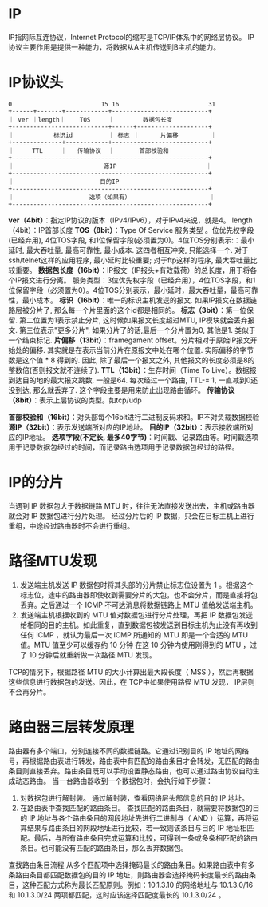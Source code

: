 # IP
IP指网际互连协议，Internet Protocol的缩写是TCP/IP体系中的网络层协议。
IP协议主要作用是提供一种能力，将数据从A主机传送到B主机的能力。

# IP协议头
```
0                         15 16                         31
+------+-------+------------+---------------------------+
｜ ver ｜length｜    TOS     ｜        数据包长度          ｜
+---------------------------+------+--------------------+
｜           标识id          ｜ 标志 ｜      片偏移         ｜
+--------------+------------+---------------------------+
｜     TTL     ｜   传输协议  ｜       首部校验和           ｜
+-------------------------------------------------------+
｜                         源IP                         ｜
+-------------------------------------------------------+
｜                        目的IP                         ｜
+-------------------------------------------------------+
｜                     选项（如果有）                      ｜
+-------------------------------------------------------+
```
**ver（4bit）**：指定IP协议的版本（IPv4/IPv6），对于IPv4来说，就是4。
length（4bit）：IP首部长度
**TOS（8bit）**：Type Of Service 服务类型 。位优先权字段(已经弃用), 4位TOS字段, 和1位保留字段(必须置为0)。4位TOS分别表示:：最小延时, 最大吞吐量, 最高可靠性, 最小成本. 这四者相互冲突, 只能选择一个. 对于ssh/telnet这样的应用程序, 最小延时比较重要; 对于ftp这样的程序, 最大吞吐量比较重要。
**数据包长度（16bit）**：IP报文（IP报头+有效载荷）的总长度，用于将各个IP报文进行分离。 
服务类型：3位优先权字段（已经弃用），4位TOS字段，和1位保留字段（必须置为0）。4位TOS分别表示，最小延时，最大吞吐量，最高可靠性，最小成本。
**标识（16bit）**：唯一的标识主机发送的报文. 如果IP报文在数据链路层被分片了, 那么每一个片里面的这个id都是相同的。
**标志（3bit）**：第一位保留. 第二位置为1表示禁止分片, 这时候如果报文长度超过MTU, IP模块就会丢弃报文. 第三位表示"更多分片", 如果分片了的话,最后一个分片置为0, 其他是1. 类似于一个结束标记.
**片偏移（13bit）**：framegament offset。分片相对于原始IP报文开始处的偏移. 其实就是在表示当前分片在原报文中处在哪个位置. 实际偏移的字节数是这个值 * 8 得到的. 因此, 除了最后一个报文之外, 其他报文的长度必须是8的整数倍(否则报文就不连续了).
**TTL（13bit）**：生存时间（Time To Live）。数据报到达目的地的最大报文跳数. 一般是64. 每次经过一个路由, TTL-= 1, 一直减到0还没到达, 那么就丢弃了. 这个字段主要是用来防止出现路由循环。
**传输协议（8bit）**：表示上层协议的类型。如tcp/udp

**首部校验和（16bit）**：对头部每个16bit进行二进制反码求和。IP不对负载数据校验
**源IP（32bit）**：表示发送端所对应的IP地址。
**目的IP（32bit）**：表示接收端所对应的IP地址。
**选项字段(不定长, 最多40字节)**：时间戳、记录路由等。时间戳选项用于记录数据包经过的时间，而记录路由选项用于记录数据包经过的路径‌。

# IP的分片
当遇到 IP 数据包大于数据链路 MTU 时，往往无法直接发送出去，主机或路由器就会对 IP 数据包进行分片处理。
经过分片后的 IP 数据，只会在目标主机上进行重组，中途经过路由器时不会进行重组。

# 路径MTU发现

1. 发送端主机发送 IP 数据包时将其头部的分片禁止标志位设置为 1 。根据这个标志位，途中的路由器即使收到需要分片的大包，也不会分片，而是直接将包丢弃。之后通过一个 ICMP 不可达消息将数据链路上 MTU 值给发送端主机。
2. 发送端主机根据收到的 MTU 值对数据包进行分片处理，再把 IP 数据包发送给相同的目的主机。如此重复，直到数据包被发送到目标主机为止没有再收到任何 ICMP ，就认为最后一次 ICMP 所通知的 MTU 即是一个合适的 MTU 值。MTU 值至少可以缓存约 10 分钟
在这 10 分钟内使用刚得到的 MTU ，过了 10 分钟后就重新做一次路径 MTU 发现。

TCP的情况下，根据路径 MTU 的大小计算出最大段长度（ MSS ），然后再根据这些信息进行数据包的发送。因此，在 TCP中如果使用路径 MTU 发现， IP层则不会再分片。

# 路由器三层转发原理
路由器有多个端口，分别连接不同的数据链路。它通过识别目的 IP 地址的网络号，再根据路由表进行转发，路由表中有匹配的路由条目才会转发，无匹配的路由条目则直接丢弃。路由条目既可以手动设置静态路由，也可以通过路由协议自动生成动态路由。
当一台路由器收到一个数据包时，会执行如下步骤：
1. 对数据包进行解封装。
通过解封装，查看网络层头部信息的目的 IP 地址。
2. 在路由表中查找匹配的路由条目。
查找匹配的路由条目，就需要将数据包的目的 IP 地址与各个路由条目的网段地址先进行二进制与（ AND ）运算，再将运算结果与路由条目的网段地址进行比较，若一致则该条目与目的 IP 地址相匹配。最后，与所有路由条目完成运算和比较，可得到一条或多条相匹配的路由条目。也可能没有匹配的路由条目，那么丢弃数据包。

查找路由条目流程
 从多个匹配项中选择掩码最长的路由条目。如果路由表中有多条路由条目都匹配数据包的目的 IP 地址，则路由器会选择掩码长度最长的路由条目，这种匹配方式称为最长匹配原则。例如：10.1.3.10 的网络地址与 10.1.3.0/16 和 10.1.3.0/24 两项都匹配，这时应该选择匹配度最长的 10.1.3.0/24 。
